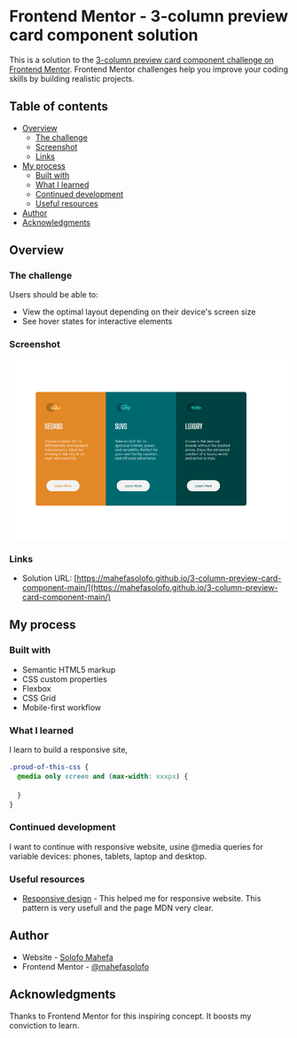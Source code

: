 # Frontend Mentor - 3-column preview card component solution

This is a solution to the [3-column preview card component challenge on Frontend Mentor](https://www.frontendmentor.io/challenges/3column-preview-card-component-pH92eAR2-). Frontend Mentor challenges help you improve your coding skills by building realistic projects. 

## Table of contents

- [Overview](#overview)
  - [The challenge](#the-challenge)
  - [Screenshot](#screenshot)
  - [Links](#links)
- [My process](#my-process)
  - [Built with](#built-with)
  - [What I learned](#what-i-learned)
  - [Continued development](#continued-development)
  - [Useful resources](#useful-resources)
- [Author](#author)
- [Acknowledgments](#acknowledgments)


## Overview

### The challenge

Users should be able to:

- View the optimal layout depending on their device's screen size
- See hover states for interactive elements

### Screenshot

![](design/screenshoot_3-column.png)

### Links

- Solution URL: [https://mahefasolofo.github.io/3-column-preview-card-component-main/](https://mahefasolofo.github.io/3-column-preview-card-component-main/)


## My process

### Built with

- Semantic HTML5 markup
- CSS custom properties
- Flexbox
- CSS Grid
- Mobile-first workflow


### What I learned

I learn to build a responsive site, 


```css
.proud-of-this-css {
  @media only screen and (max-width: xxxpx) {

  }
}
```


### Continued development

I want to continue with responsive website, usine @media queries for variable devices: phones, tablets, laptop and desktop.

### Useful resources

- [Responsive design](https://developer.mozilla.org/en-US/docs/Learn/CSS/CSS_layout/Responsive_Design) - This helped me for responsive website. This pattern is very usefull and the page MDN very clear.



## Author
- Website - [Solofo Mahefa](https://www.instagram.com/mahefasolofo/)
- Frontend Mentor - [@mahefasolofo](https://www.frontendmentor.io/profile/mahefasolofo)


## Acknowledgments

Thanks to Frontend Mentor for this inspiring concept. It boosts my conviction to learn.
